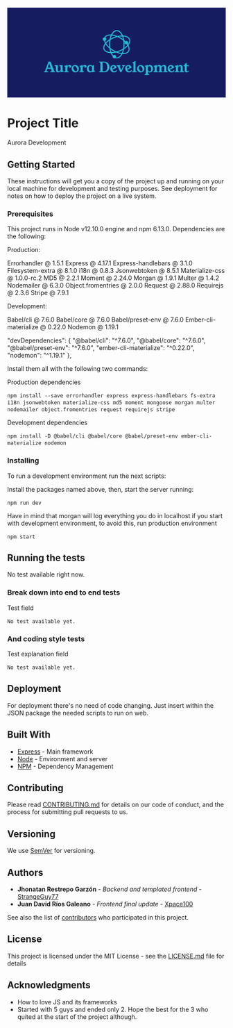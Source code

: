 ![alt text](https://github.com/StrangeGuy77/AuroraJS/blob/master/public/img/cover.png)


# Project Title

Aurora Development

## Getting Started

These instructions will get you a copy of the project up and running on your local machine for development and testing purposes. See deployment for notes on how to deploy the project on a live system.

### Prerequisites

This project runs in Node v12.10.0 engine and npm 6.13.0.
Dependencies are the following:

Production:

Errorhandler @ 1.5.1
Express @ 4.17.1
Express-handlebars @ 3.1.0
Filesystem-extra @ 8.1.0
i18n @ 0.8.3
Jsonwebtoken @ 8.5.1
Materialize-css @ 1.0.0-rc.2
MD5 @ 2.2.1
Moment @ 2.24.0
Morgan @ 1.9.1
Multer @ 1.4.2
Nodemailer @ 6.3.0
Object.fromentries @ 2.0.0
Request @ 2.88.0
Requirejs @ 2.3.6
Stripe @ 7.9.1

Development:

Babel/cli @ 7.6.0
Babel/core @ 7.6.0
Babel/preset-env @ 7.6.0
Ember-cli-materialize @ 0.22.0
Nodemon @ 1.19.1

"devDependencies": {
    "@babel/cli": "^7.6.0",
    "@babel/core": "^7.6.0",
    "@babel/preset-env": "^7.6.0",
    "ember-cli-materialize": "^0.22.0",
    "nodemon": "^1.19.1"
  },


Install them all with the following two commands:

Production dependencies
```
npm install --save errorhandler express express-handlebars fs-extra i18n jsonwebtoken materialize-css md5 moment mongoose morgan multer nodemailer object.fromentries request requirejs stripe 
```

Development dependencies
```
npm install -D @babel/cli @babel/core @babel/preset-env ember-cli-materialize nodemon
```

### Installing

To run a development environment run the next scripts:


Install the packages named above, then, start the server running:

```
npm run dev
```

Have in mind that morgan will log everything you do in localhost if you start with development environment, to avoid this, run production environment


```
npm start
```


## Running the tests

No test available right now.

### Break down into end to end tests

Test field

```
No test available yet.
```

### And coding style tests

Test explanation field

```
No test available yet.
```

## Deployment

For deployment there's no need of code changing. Just insert within the JSON package the needed scripts to run on web.

## Built With

* [Express](https://expressjs.com/en/starter/installing.html) - Main framework
* [Node](https://nodejs.org/en/docs/) - Environment and server 
* [NPM](https://maven.apache.org/) - Dependency Management

## Contributing

Please read [CONTRIBUTING.md](https://gist.github.com/PurpleBooth/b24679402957c63ec426) for details on our code of conduct, and the process for submitting pull requests to us.

## Versioning

We use [SemVer](http://semver.org/) for versioning. 

## Authors

* **Jhonatan Restrepo Garzón** - *Backend and templated frontend* - [StrangeGuy77](https://github.com/StrangeGuy77)
* **Juan David Ríos Galeano** - *Frontend final update* - [Xpace100](https://github.com/StrangeGuy77)

See also the list of [contributors](https://github.com) who participated in this project.

## License

This project is licensed under the MIT License - see the [LICENSE.md](LICENSE.md) file for details

## Acknowledgments

* How to love JS and its frameworks
* Started with 5 guys and ended only 2. Hope the best for the 3 who quited at the start of the project although.









